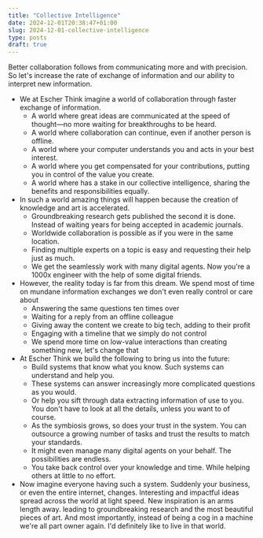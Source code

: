 ```yaml
---
title: "Collective Intelligence"
date: 2024-12-01T20:38:47+01:00
slug: 2024-12-01-collective-intelligence
type: posts
draft: true
---
```


Better collaboration follows from communicating more and with precision. So let's increase the rate of exchange of information and our ability to interpret new information.

<!--more-->

- We at Escher Think imagine a world of collaboration through faster exchange of information.
	- A world where great ideas are communicated at the speed of thought—no more waiting for breakthroughs to be heard.
	- A world where collaboration can continue, even if another person is offline.
	- A world where your computer understands you and acts in your best interest.
	- A world where you get compensated for your contributions, putting you in control of the value you create.
	- A world where has a stake in our collective intelligence, sharing the benefits and responsibilities equally.
- In such a world amazing things will happen because the creation of knowledge and art is accelerated.
	- Groundbreaking research gets published the second it is done. Instead of waiting years for being accepted in academic journals.
	- Worldwide collaboration is possible as if you were in the same location.
	- Finding multiple experts on a topic is easy and requesting their help just as much.
	- We get the seamlessly work with many digital agents. Now you're a 1000x engineer with the help of some digital friends.
- However, the reality today is far from this dream. We spend most of time on mundane information exchanges we don't even really control or care about
	- Answering the same questions ten times over
	- Waiting for a reply from an offline colleague
	- Giving away the content we create to big tech, adding to their profit
	- Engaging with a timeline that we simply do not control
	- We spend more time on low-value interactions than creating something new, let's change that
- At Escher Think we build the following to bring us into the future:
	- Build systems that know what you know. Such systems can understand and help you.
	- These systems can answer increasingly more complicated questions as you would.
	- Or help you sift through data extracting information of use to you. You don't have to look at all the details, unless you want to of course.
	- As the symbiosis grows, so does your trust in the system. You can outsource a growing number of tasks and trust the results to match your standards.
	- It might even manage many digital agents on your behalf. The possibilities are endless.
	- You take back control over your knowledge and time. While helping others at little to no effort.
- Now imagine everyone having such a system. Suddenly your business, or even the entire internet, changes. Interesting and impactful ideas spread across the world at light speed. New inspiration is an arms length away. leading to groundbreaking research and the most beautiful pieces of art. And most importantly, instead of being a cog in a machine we're all part owner again. I'd definitely like to live in that world.
